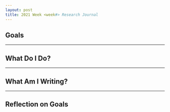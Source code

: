```yaml
---
layout: post
title: 2021 Week <week#> Research Journal
---
```


## Goals

---

## What Do I Do?

---

## What Am I Writing?

---

## Reflection on Goals